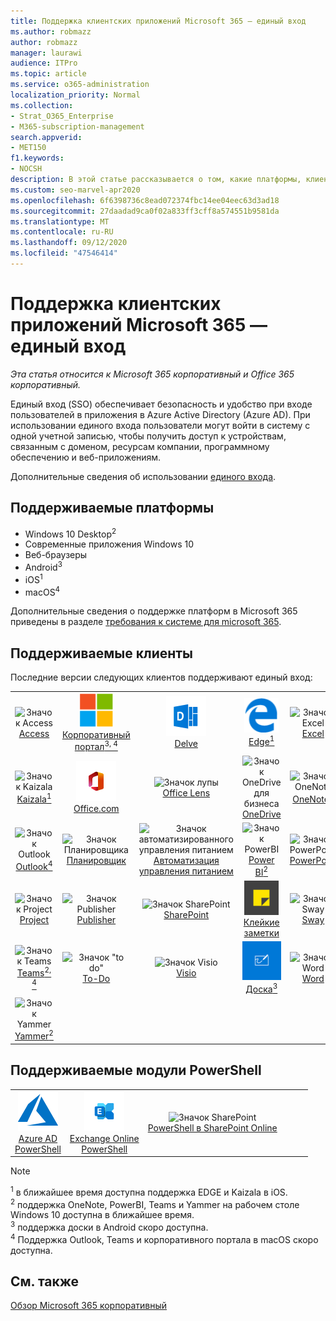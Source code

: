 ```yaml
---
title: Поддержка клиентских приложений Microsoft 365 — единый вход
ms.author: robmazz
author: robmazz
manager: laurawi
audience: ITPro
ms.topic: article
ms.service: o365-administration
localization_priority: Normal
ms.collection:
- Strat_O365_Enterprise
- M365-subscription-management
search.appverid:
- MET150
f1.keywords:
- NOCSH
description: В этой статье рассказывается о том, какие платформы, клиенты и модули PowerShell поддерживают единый вход для Microsoft 365.
ms.custom: seo-marvel-apr2020
ms.openlocfilehash: 6f6398736c8ead072374fbc14ee04eec63d3ad18
ms.sourcegitcommit: 27daadad9ca0f02a833ff3cff8a574551b9581da
ms.translationtype: MT
ms.contentlocale: ru-RU
ms.lasthandoff: 09/12/2020
ms.locfileid: "47546414"
---
```

# <a name="microsoft-365-client-app-support--single-sign-on"></a>Поддержка клиентских приложений Microsoft 365 — единый вход

*Эта статья относится к Microsoft 365 корпоративный и Office 365 корпоративный.*

Единый вход (SSO) обеспечивает безопасность и удобство при входе пользователей в приложения в Azure Active Directory (Azure AD). При использовании единого входа пользователи могут войти в систему с одной учетной записью, чтобы получить доступ к устройствам, связанным с доменом, ресурсам компании, программному обеспечению и веб-приложениям.

Дополнительные сведения об использовании [единого входа](https://docs.microsoft.com/azure/active-directory/manage-apps/what-is-single-sign-on).

## <a name="supported-platforms"></a>Поддерживаемые платформы

 - Windows 10 Desktop<sup>2</sup>
 - Современные приложения Windows 10
 - Веб-браузеры
 - Android<sup>3</sup>
 - iOS<sup>1</sup>
 - macOS<sup>4</sup>

Дополнительные сведения о поддержке платформ в Microsoft 365 приведены в разделе [требования к системе для microsoft 365](https://products.office.com/office-system-requirements).

## <a name="supported-clients"></a>Поддерживаемые клиенты

Последние версии следующих клиентов поддерживают единый вход:

| | | | | | |
|:---:|:---:|:---:|:---:|:---:|:---:|
| ![Значок Access](../media/o365-access-64x64.png) <br> [Access](https://products.office.com/access) | ![Значок портала компании](../media/o365-microsoft-64x64.png) <br> [Корпоративный <br> портал<sup>3, 4</sup>](https://docs.microsoft.com/intune-user-help/sign-in-to-the-company-portal) | ![Значок delve](../media/o365-delve-64x64.png) <br> [Delve](https://products.office.com/business/intelligent-search) | ![Значок пограничного сервера](../media/o365-edge-64x64.png) <br> [Edge<sup>1</sup>](https://www.microsoft.com/windows/microsoft-edge) | ![Значок Excel](../media/o365-excel-64x64.png) <br> [Excel](https://products.office.com/excel) 
| ![Значок Kaizala](../media/o365-kaizala-64x64.png) <br> [Kaizala<sup>1</sup>](https://products.office.com/en/business/microsoft-kaizala) | ![Значок Office.com](../media/o365-office-64x64.png) <br> [Office.com](https://www.office.com/) | ![Значок лупы](../media/o365-lens-64x64.png) <br> [Office Lens](https://www.microsoft.com/p/office-lens/9wzdncrfj3t8?activetab=pivot%3Aoverviewtab) | ![Значок OneDrive для бизнеса](../media/o365-OneDrive-64x64.png) <br> [OneDrive](https://products.office.com/onedrive-for-business/online-cloud-storage) | ![Значок OneNote](../media/o365-OneNote-64x64.png) <br> [OneNote<sup>2</sup>](https://products.office.com/onenote) 
| ![Значок Outlook](../media/o365-outlook-64x64.png) <br> [Outlook<sup>4</sup>](https://products.office.com/outlook) | ![Значок Планировщика](../media/o365-planner-64x64.png) <br> [Планировщик](https://products.office.com/business/task-management-software) | ![Значок автоматизированного управления питанием](../media/o365-flow-64x64.png) <br> [Автоматизация управления питанием <br>](https://flow.microsoft.com) | ![Значок PowerBI](../media/o365-powerbi-64x64.png) <br> [Power BI<sup>2</sup>](https://powerbi.microsoft.com)| ![Значок PowerPoint](../media/o365-powerpoint-64x64.png) <br> [PowerPoint](https://products.office.com/powerpoint) 
| ![Значок Project](../media/o365-project-64x64.png) <br> [Project](https://products.office.com/project) | ![Значок Publisher](../media/o365-publisher-64x64.png) <br> [Publisher](https://products.office.com/publisher) | ![Значок SharePoint](../media/o365-sharepoint-64x64.png) <br> [SharePoint](https://products.office.com/sharepoint) | ![Значок клейких заметок](../media/o365-stickynotes-64x64.png) <br> [Клейкие заметки](https://www.microsoft.com/p/microsoft-sticky-notes/9nblggh4qghw)  | ![Значок Sway](../media/o365-sway-64x64.png) <br> [Sway](https://sway.com) 
| ![Значок Teams](../media/o365-teams-64x64.png) <br> [Teams<sup>2, 4</sup>](https://products.office.com/microsoft-teams/group-chat-software) | ![Значок "to do"](../media/o365-todo-64x64.png) <br> [To-Do](https://todo.microsoft.com) | ![Значок Visio](../media/o365-visio-64x64.png) <br> [Visio](https://products.office.com/visio/flowchart-software) | ![Значок Доски](../media/o365-whiteboard-64x64.png) <br> [Доска<sup>3</sup>](https://whiteboard.microsoft.com/) | ![Значок Word](../media/o365-word-64x64.png) <br> [Word](https://products.office.com/word) 
| ![Значок Yammer](../media/o365-yammer-64x64.png) <br> [Yammer<sup>2</sup>](https://products.office.com/yammer/yammer-overview) |

## <a name="supported-powershell-modules"></a>Поддерживаемые модули PowerShell

| | | | | | |
|:---:|:---:|:---:|:---:|:---:|:---:|
| ![Значок Azure](../media/o365-azure-64x64.png) <br> [Azure AD <br> PowerShell](https://docs.microsoft.com/powershell/azure/active-directory/overview?view=azureadps-2.0) | ![Значок Exchange](../media/o365-exchange-64x64.png) <br> [Exchange Online <br> PowerShell](https://docs.microsoft.com/powershell/exchange/exchange-online-powershell) | ![Значок SharePoint](../media/o365-sharepoint-64x64.png) <br> [PowerShell в SharePoint Online <br>](https://docs.microsoft.com/powershell/sharepoint/sharepoint-online/connect-sharepoint-online)

> [!NOTE]
> <sup>1</sup> в ближайшее время доступна поддержка EDGE и Kaizala в iOS. <br>
> <sup>2</sup> поддержка OneNote, PowerBI, Teams и Yammer на рабочем столе Windows 10 доступна в ближайшее время. <br>
> <sup>3</sup> поддержка доски в Android скоро доступна. <br>
> <sup>4</sup> Поддержка Outlook, Teams и корпоративного портала в macOS скоро доступна. <br>

## <a name="see-also"></a>См. также

[Обзор Microsoft 365 корпоративный](microsoft-365-overview.md)
